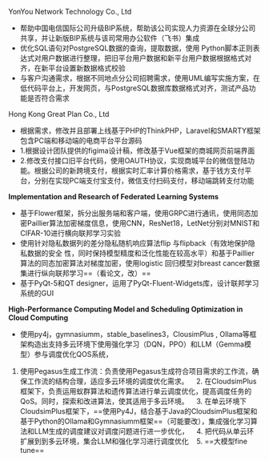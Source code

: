 
YonYou Network Technology Co., Ltd
- 帮助中国电信国际公司升级BIP系统，帮助该公司实现人力资源在全球分公司共享，并让新版BIP系统与该司常用办公软件（飞书）集成
- 优化SQL语句对PostgreSQL数据的查询，提取数据，使用 Python脚本正则表达式对用户数据进行整理，把旧平台用户数据和新平台用户数据根据格式对齐，在新平台设置新数据格式校验
- 与客户沟通需求，根据不同地点分公司招聘需求，使用UML编写实施方案，在低代码平台上，开发网页，与PostgreSQL数据库数据格式对齐，测试产品功能是否符合需求

Hong Kong Great Plan Co., Ltd
- 根据需求，修改并且部署上线基于PHP的ThinkPHP，Laravel和SMARTY框架包含PC端和移动端的电商平台平台源码
- 1.根据设计团队提供的figima设计稿，修改基于Vue框架的商城网页前端界面
- 2.修改支付接口旧平台代码，使用OAUTH协议，实现商城平台的微信登陆功能。根据公司的新跨境支付，根据实时汇率计算价格需求，基于钱方支付平台，分别在实现PC端支付宝支付，微信支付扫码支付，移动端跳转支付功能


**Implementation and Research of Federated Learning Systems**

- 基于Flower框架，拆分出服务端和客户端，使用GRPC进行通讯，使用同态加密Paillier算法加密梯度信息，使用CNN，ResNet18，LetNet分别对MNIST和CIFAR-10进行横向联邦学习实验
- 使用针对隐私数据列的差分隐私随机响应算法flip 与flipback（有效地保护隐私数据的安全
性，同时保持模型精度和泛化性能在较高水平）和基于Paillier算法的同态加密算法对梯度加密，使用logistic 回归模型对breast cancer数据集进行纵向联邦学习==（看论文，改）==
- 基于PyQt-5和QT designer，运用了PyQt-Fluent-Widgets库，设计联邦学习系统的GUI

**High-Performance Computing Model and Scheduling Optimization in Cloud Computing**
 -  使用py4j，gymnasiumm，stable_baselines3，ClousimPlus , Ollama等框架构造出支持多云环境下使用强化学习（DQN，PPO）和LLM（Gemma模型）参与调度优化QOS系统，

  1. 使用Pegasus生成工作流：负责使用Pegasus生成符合项目需求的工作流，确保工作流的结构合理，适应多云环境的调度优化需求。
   2. 在CloudsimPlus框架下，负责运用蚁群算法和遗传算法进行单云调度优化，提高调度任务的QoS。同时，探索和改进算法，使其适用于多云环境。
   3. 在单云环境下CloudsimPlus框架下，==使用Py4J，结合基于Java的CloudsimPlus框架和基于Python的Ollama和Gymnasiumm框架==（可能要改），集成强化学习算法和LLM生成的调度建议对调度问题进行进一步优化，
   4. 把代码从单云环扩展到到多云环境，集合LLM和强化学习进行调度优化
   5. ==大模型fine tune==
   